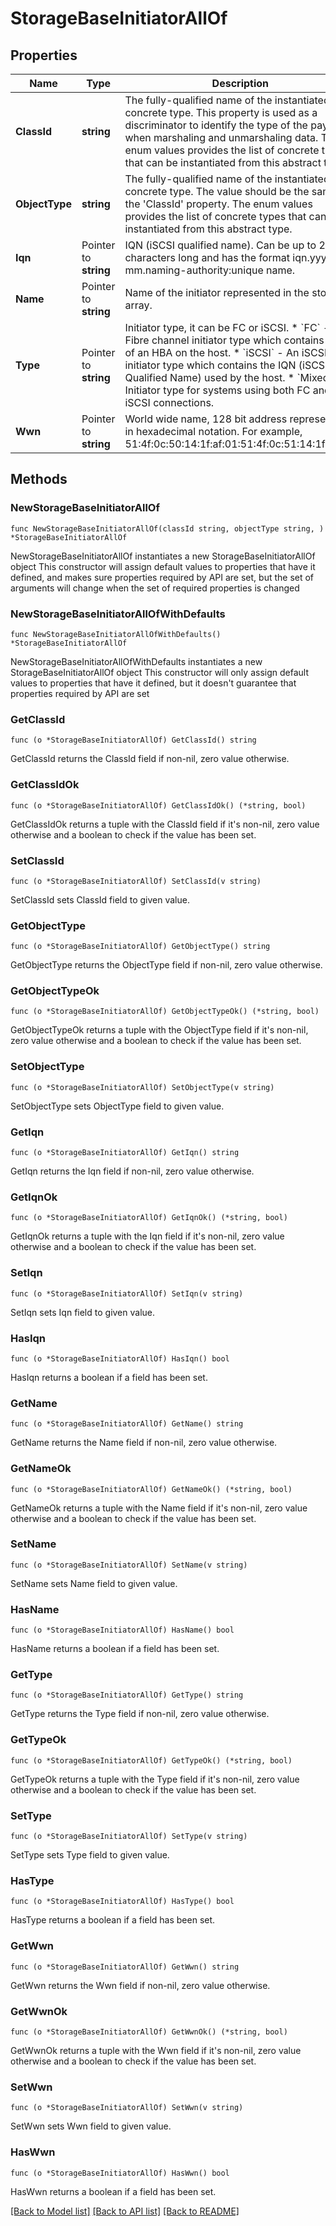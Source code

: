 # StorageBaseInitiatorAllOf

## Properties

Name | Type | Description | Notes
------------ | ------------- | ------------- | -------------
**ClassId** | **string** | The fully-qualified name of the instantiated, concrete type. This property is used as a discriminator to identify the type of the payload when marshaling and unmarshaling data. The enum values provides the list of concrete types that can be instantiated from this abstract type. | [default to "storage.HitachiInitiator"]
**ObjectType** | **string** | The fully-qualified name of the instantiated, concrete type. The value should be the same as the &#39;ClassId&#39; property. The enum values provides the list of concrete types that can be instantiated from this abstract type. | [default to "storage.HitachiInitiator"]
**Iqn** | Pointer to **string** | IQN (iSCSI qualified name). Can be up to 255 characters long and has the format iqn.yyyy-mm.naming-authority:unique name. | [optional] [readonly] 
**Name** | Pointer to **string** | Name of the initiator represented in the storage array. | [optional] [readonly] 
**Type** | Pointer to **string** | Initiator type, it can be FC or iSCSI. * &#x60;FC&#x60; - Fibre channel initiator type which contains WWN of an HBA on the host. * &#x60;iSCSI&#x60; - An iSCSI initiator type which contains the IQN (iSCSI Qualified Name) used by the host. * &#x60;Mixed&#x60; - Initiator type for systems using both FC and iSCSI connections. | [optional] [readonly] [default to "FC"]
**Wwn** | Pointer to **string** | World wide name, 128 bit address represented in hexadecimal notation. For example, 51:4f:0c:50:14:1f:af:01:51:4f:0c:51:14:1f:af:01. | [optional] [readonly] 

## Methods

### NewStorageBaseInitiatorAllOf

`func NewStorageBaseInitiatorAllOf(classId string, objectType string, ) *StorageBaseInitiatorAllOf`

NewStorageBaseInitiatorAllOf instantiates a new StorageBaseInitiatorAllOf object
This constructor will assign default values to properties that have it defined,
and makes sure properties required by API are set, but the set of arguments
will change when the set of required properties is changed

### NewStorageBaseInitiatorAllOfWithDefaults

`func NewStorageBaseInitiatorAllOfWithDefaults() *StorageBaseInitiatorAllOf`

NewStorageBaseInitiatorAllOfWithDefaults instantiates a new StorageBaseInitiatorAllOf object
This constructor will only assign default values to properties that have it defined,
but it doesn't guarantee that properties required by API are set

### GetClassId

`func (o *StorageBaseInitiatorAllOf) GetClassId() string`

GetClassId returns the ClassId field if non-nil, zero value otherwise.

### GetClassIdOk

`func (o *StorageBaseInitiatorAllOf) GetClassIdOk() (*string, bool)`

GetClassIdOk returns a tuple with the ClassId field if it's non-nil, zero value otherwise
and a boolean to check if the value has been set.

### SetClassId

`func (o *StorageBaseInitiatorAllOf) SetClassId(v string)`

SetClassId sets ClassId field to given value.


### GetObjectType

`func (o *StorageBaseInitiatorAllOf) GetObjectType() string`

GetObjectType returns the ObjectType field if non-nil, zero value otherwise.

### GetObjectTypeOk

`func (o *StorageBaseInitiatorAllOf) GetObjectTypeOk() (*string, bool)`

GetObjectTypeOk returns a tuple with the ObjectType field if it's non-nil, zero value otherwise
and a boolean to check if the value has been set.

### SetObjectType

`func (o *StorageBaseInitiatorAllOf) SetObjectType(v string)`

SetObjectType sets ObjectType field to given value.


### GetIqn

`func (o *StorageBaseInitiatorAllOf) GetIqn() string`

GetIqn returns the Iqn field if non-nil, zero value otherwise.

### GetIqnOk

`func (o *StorageBaseInitiatorAllOf) GetIqnOk() (*string, bool)`

GetIqnOk returns a tuple with the Iqn field if it's non-nil, zero value otherwise
and a boolean to check if the value has been set.

### SetIqn

`func (o *StorageBaseInitiatorAllOf) SetIqn(v string)`

SetIqn sets Iqn field to given value.

### HasIqn

`func (o *StorageBaseInitiatorAllOf) HasIqn() bool`

HasIqn returns a boolean if a field has been set.

### GetName

`func (o *StorageBaseInitiatorAllOf) GetName() string`

GetName returns the Name field if non-nil, zero value otherwise.

### GetNameOk

`func (o *StorageBaseInitiatorAllOf) GetNameOk() (*string, bool)`

GetNameOk returns a tuple with the Name field if it's non-nil, zero value otherwise
and a boolean to check if the value has been set.

### SetName

`func (o *StorageBaseInitiatorAllOf) SetName(v string)`

SetName sets Name field to given value.

### HasName

`func (o *StorageBaseInitiatorAllOf) HasName() bool`

HasName returns a boolean if a field has been set.

### GetType

`func (o *StorageBaseInitiatorAllOf) GetType() string`

GetType returns the Type field if non-nil, zero value otherwise.

### GetTypeOk

`func (o *StorageBaseInitiatorAllOf) GetTypeOk() (*string, bool)`

GetTypeOk returns a tuple with the Type field if it's non-nil, zero value otherwise
and a boolean to check if the value has been set.

### SetType

`func (o *StorageBaseInitiatorAllOf) SetType(v string)`

SetType sets Type field to given value.

### HasType

`func (o *StorageBaseInitiatorAllOf) HasType() bool`

HasType returns a boolean if a field has been set.

### GetWwn

`func (o *StorageBaseInitiatorAllOf) GetWwn() string`

GetWwn returns the Wwn field if non-nil, zero value otherwise.

### GetWwnOk

`func (o *StorageBaseInitiatorAllOf) GetWwnOk() (*string, bool)`

GetWwnOk returns a tuple with the Wwn field if it's non-nil, zero value otherwise
and a boolean to check if the value has been set.

### SetWwn

`func (o *StorageBaseInitiatorAllOf) SetWwn(v string)`

SetWwn sets Wwn field to given value.

### HasWwn

`func (o *StorageBaseInitiatorAllOf) HasWwn() bool`

HasWwn returns a boolean if a field has been set.


[[Back to Model list]](../README.md#documentation-for-models) [[Back to API list]](../README.md#documentation-for-api-endpoints) [[Back to README]](../README.md)


